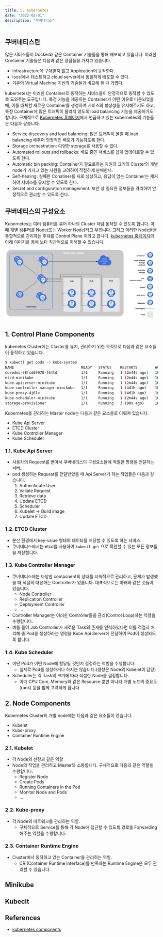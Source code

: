 ```yaml
---
title: 5. Kubernetes
date: "2022-02-01"
description: "쿠버네티스"
---
```


## 쿠버네티스란

많은 서비스들이 Docker와 같은 Container 기술들을 통해 배포되고 있습니다. 이러한 Container 기술들은 다음과 같은 장점들을 가지고 있습니다.

- Infrastructure에 구애받지 않고 Application이 동작한다.
- local에서 테스트하고 cloud server에서 동일하게 배포할 수 있다.
- 기존의 Virtual Machine 기반의 기술들과 비교해 볼 때 가볍다.

kubernetes는 이러한 Container로 동작하는 서비스들이 안정적으로 동작할 수 있도록 도와주는 도구입니다. 특정 기능을 제공하는 Container가 어떤 이유로 다운되었을 때, 이를 대체할 새로운 Container를 생성하여 서비스의 항상성을 유지해주기도 하고, 특정 Container에 많은 트래픽이 몰리지 않도록 load balancing 기능을 제공하기도 합니다. 구체적으로 [Kubernetes 홈페이지](https://kubernetes.io/docs/concepts/overview/what-is-kubernetes/)에서 언급하고 있는 kubernetes의 기능들은 다음과 같습니다.

- Service discovery and load balancing: 많은 트래픽이 몰릴 때 load balancing 해주어 안정적인 배포가 가능하도록 한다.
- Storage orchestration: 다양한 storage를 사용할 수 있다.
- Automated rollouts and rollbacks: 배포 중인 서비스를 쉽게 업데이트할 수 있도록 한다.
- Automatic bin packing: Container가 필요로하는 자원의 크기와 Cluster의 개별 node가 가지고 있는 자원을 고려하여 적절하게 분배한다.
- Self-healing: 실패한 Conatiner를 새로 생성하고, 응답이 없는 Container는 제거하여 서비스를 유지할 수 있도록 한다.
- Secret and configuration management: 보안 상 중요한 정보들을 격리하여 안정적으로 관리할 수 있도록 한다.

## 쿠버네티스의 구성요소

Kubernetes는 여러 컴퓨터를 묶어 하나의 Cluster 처럼 동작할 수 있도록 합니다. 이때 개별 컴퓨터를 Node(또는 Worker Node)라고 부릅니다. 그리고 이러한 Node들을 통합적으로 관리하는 주체를 Control Plane 이라고 합니다. [kubernetes 홈페이지](https://kubernetes.io/docs/concepts/overview/components/)의 아래 이미지를 통해 보다 직관적으로 이해할 수 있습니다.

![Components of Kubernetes](components-of-kubernetes.png)

## 1. Control Plane Components

kubenetes Cluster에는 Cluster를 유지, 관리하기 위한 목적으로 다음과 같은 요소들이 동작하고 있습니다.

```bash
$ kubectl get pods -n kube-system
NAME                               READY   STATUS    RESTARTS        AGE
coredns-78fcd69978-f64td           1/1     Running   1 (2m44s ago)   10d
etcd-minikube                      1/1     Running   1 (2m44s ago)   10d
kube-apiserver-minikube            1/1     Running   1 (2m44s ago)   10d
kube-controller-manager-minikube   1/1     Running   1 (4d1h ago)    10d
kube-proxy-4j6lx                   1/1     Running   1 (4d1h ago)    10d
kube-scheduler-minikube            1/1     Running   1 (2m44s ago)   10d
storage-provisioner                1/1     Running   3 (90s ago)     10d
```

Kubernetes를 관리하는 Master node는 다음과 같은 요소들로 이뤄져 있습니다.

- Kube Api Server
- ETCD Cluster
- Kube Controller Manager
- Kube Scheduler

### 1.1. Kube Api Server

- 사용자의 Request를 받아서 쿠버네티스의 구성요소들에 적절한 명령을 전달하는 서버.
- pod 생성하는 Request를 전달받았을 때 Api Server가 하는 작업들은 다음과 같습니다.
  1. Authenticate User
  2. Valiate Request
  3. Retrieve data
  4. Update ETCD
  5. Scheduler
  6. Kubelet -> Build image
  7. Update ETCD

### 1.2. ETCD Cluster

- 분산 환경에서 key-value 형태의 데이터를 저장할 수 있도록 하는 서비스.
- 쿠버네티스에서는 etcd를 사용하여 `kubectl get` 으로 확인할 수 있는 모든 정보들을 저장합니다.

### 1.3. Kube Controller Manager

- 쿠버네티스에는 다양한 component의 상태를 지속적으로 관리하고, 문제가 발생했을 때 적절히 대응하는 Controller가 있습니다. 대표적으로는 아래와 같은 것들이 있습니다.
  - Node Controller
  - Replication Controller
  - Deployment Controller
  - ...
- Controller Manager는 이러한 Controller들을 관리(Control Loop)하는 역할을 수행합니다.
- 예를 들어 Job Controller가 새로운 Task의 존재를 인식하였다면 이를 적절히 처리해 줄 Pod를 생성하라는 명령을 Kube Api Server에 전달하여 Pod이 생성되도록 합니다.

### 1.4. Kube Scheduler

- 어떤 Pod가 어떤 Node에 할당될 것인지 결정하는 역할을 수행합니다.
  - 실제로 Pod를 생성하거나 하지는 않습니다.(생성은 Node의 Kubelet이 담당)
- Scheduler는 각 Task의 크기에 따라 적절한 Node를 결정합니다.
  - 이때 CPU Core, Memory와 같은 Resource 뿐만 아니라 개별 노드의 중요도(rank) 등을 함께 고려하게 됩니다.

## 2. Node Components

Kubernetes Cluster의 개별 node에는 다음과 같은 요소들이 있습니다.

- Kubelet
- Kube-proxy
- Container Runtime Engine

### 2.1. Kubelet

- 각 Node의 선장과 같은 역할
- Node의 작업을 관리하고 Master와 소통합니다. 구체적으로 다음과 같은 역할을 수행합니다.
  - Register Node
  - Create Pods
  - Running Containers in the Pod
  - Monitor Node and Pods
  - ...

### 2.2. Kube-proxy

- 각 Node의 네트워크를 관리하는 역할.
  - 구체적으로 Service를 통해 각 Node에 접근할 수 있도록 경로를 Forwarding 해주는 역할을 수행합니다.

### 2.3. Container Runtime Engine

- Cluster에서 동작하고 있는 Container를 관리하는 역할.
  - CRI(Container Runtime Interface)를 만족하는 Runtime Engine은 모두 관리할 수 있습니다.

## Minikube

## Kubeclt

## References

- [kubernetes components](https://kubernetes.io/docs/concepts/overview/components/)
